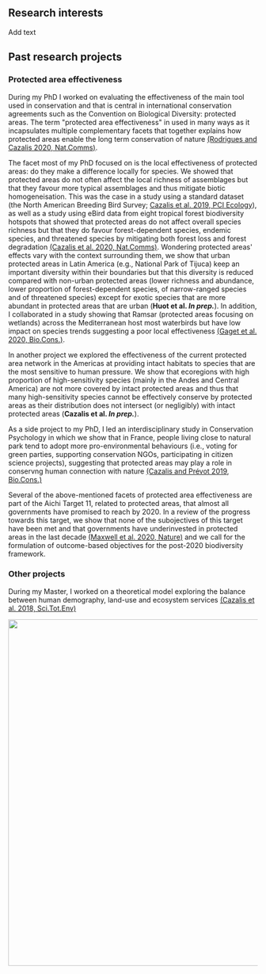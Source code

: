 ## Research interests
Add text

## Past research projects
### Protected area effectiveness

During my PhD I worked on evaluating the effectiveness of the main tool used in conservation and that is central in international conservation agreements such as the Convention on Biological Diversity: protected areas. The term "protected area effectiveness" in used in many ways as it incapsulates multiple complementary facets that together explains how protected areas enable the long term conservation of nature [(Rodrigues and Cazalis 2020, Nat.Comms)](https://www.nature.com/articles/s41467-020-18989-2).

The facet most of my PhD focused on is the local effectiveness of protected areas: do they make a difference locally for species. We showed that protected areas do not often affect the local richness of assemblages but that they favour more typical assemblages and thus mitigate biotic homogeneisation. This was the case in a study using a standard dataset (the North American Breeding Bird Survey; [Cazalis et al. 2019, PCI Ecology](https://www.biorxiv.org/content/10.1101/433037v4.full.pdf)), as well as a study using eBird data from eight tropical forest biodiversity hotspots that showed that protected areas do not affect overall species richness but that they do favour forest-dependent species, endemic species, and threatened species by mitigating both forest loss and forest degradation [(Cazalis et al. 2020, Nat.Comms)](https://www.nature.com/articles/s41467-020-18230-0). Wondering protected areas' effects vary with the context surrounding them, we show that urban protected areas in Latin America (e.g., National Park of Tijuca) keep an important diversity within their boundaries but that this diversity is reduced compared with non-urban protected areas (lower richness and abundance, lower proportion of forest-dependent species, of narrow-ranged species and of threatened species) except for exotic species that are more abundant in protected areas that are urban (**Huot et al. *In prep.***). In addition, I collaborated in a study showing that Ramsar (protected areas focusing on wetlands) across the Mediterranean host most waterbirds but have low impact on species trends suggesting a poor local effectiveness [(Gaget et al. 2020, Bio.Cons.)](https://www.sciencedirect.com/science/article/abs/pii/S0006320719315332?dgcid=author).

In another project we explored the effectiveness of the current protected area network in the Americas at providing intact habitats to species that are the most sensitive to human pressure. We show that ecoregions with high proportion of high-sensitivity species (mainly in the Andes and Central America) are not more covered by intact protected areas and thus that many high-sensitivity species cannot be effectively conserve by protected areas as their distribution does not intersect (or negligibly) with intact protected areas (**Cazalis et al. *In prep.***).

As a side project to my PhD, I led an interdisciplinary study in Conservation Psychology in which we show that in France, people living close to natural park tend to adopt more pro-environmental behaviours (i.e., voting for green parties, supporting conservation NGOs, participating in citizen science projects), suggesting that protected areas may play a role in conservng human connection with nature [(Cazalis and Prévot 2019, Bio.Cons.)](https://doi.org/10.1016/j.biocon.2019.03.012)

Several of the above-mentioned facets of protected area effectiveness are part of the Aichi Target 11, related to protected areas, that almost all governments have promised to reach by 2020. In a review of the progress towards this target, we show that none of the subojectives of this target have been met and that governments have underinvested in protected areas in the last decade [(Maxwell et al. 2020, Nature)](https://www.nature.com/articles/s41586-020-2773-z) and we call for the formulation of outcome-based objectives for the post-2020 biodiversity framework.


### Other projects
During my Master, I worked on a theoretical model exploring the balance between human demography, land-use and ecosystem services [(Cazalis et al. 2018, Sci.Tot.Env)](https://doi.org/10.1016/j.scitotenv.2018.03.360)

<!-- + I have been also involved, providing statistical support, in a review of the global tracking effort on seabirds, in which we identify species that have never or rarely been tracked and for which the knowledge on migration and wintering behaviours, is lacking (**Bernard et al. *Under review***). + -->



<img src="https://victorcazalis.github.io/Hirondelle rustique5 - Rouveyrac - 25-06-13.JPG"  align="center" width="700">

